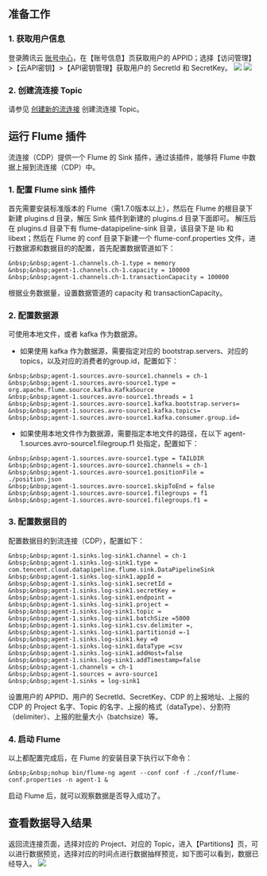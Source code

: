 ## 准备工作
### 1.	获取用户信息
登录腾讯云 [账号中心](https://console.cloud.tencent.com/developer)，在【账号信息】页获取用户的 APPID；选择【访问管理】>【云API密钥】>【API密钥管理】获取用户的 SecretId 和 SecretKey。
![](https://main.qcloudimg.com/raw/e577edac94f63b6afc1218a56b31291c.png)
![](https://main.qcloudimg.com/raw/8703f7da8eb323a76182ed7ea8158d62.png)
 
### 2. 创建流连接 Topic
请参见 [创建新的流连接](https://cloud.tencent.com/document/product/849/17857) 创建流连接 Topic。

## 运行 Flume 插件
流连接（CDP）提供一个 Flume 的 Sink 插件，通过该插件，能够将 Flume 中数据上报到流连接（CDP）中。 

### 1.	配置 Flume sink 插件
首先需要安装标准版本的 Flume（需1.7.0版本以上），然后在 Flume 的根目录下新建 plugins.d 目录，解压 Sink 插件到新建的 plugins.d 目录下面即可。
解压后在 plugins.d 目录下有 flume-datapipeline-sink 目录，该目录下是 lib 和 libext；然后在 Flume 的 conf 目录下新建一个 flume-conf.properties 文件，进行数据源和数据目的的配置，首先配置数据管道如下：
```
&nbsp;&nbsp;agent-1.channels.ch-1.type = memory
&nbsp;&nbsp;agent-1.channels.ch-1.capacity = 100000
&nbsp;&nbsp;agent-1.channels.ch-1.transactionCapacity = 100000
```

根据业务数据量，设置数据管道的 capacity 和 transactionCapacity。

### 2.	配置数据源
可使用本地文件，或者 kafka 作为数据源。
- 如果使用 kafka 作为数据源，需要指定对应的 bootstrap.servers、对应的 topics，以及对应的消费者的group.id，配置如下：
```
&nbsp;&nbsp;agent-1.sources.avro-source1.channels = ch-1
&nbsp;&nbsp;agent-1.sources.avro-source1.type = org.apache.flume.source.kafka.KafkaSource
&nbsp;&nbsp;agent-1.sources.avro-source1.threads = 1
&nbsp;&nbsp;agent-1.sources.avro-source1.kafka.bootstrap.servers=
&nbsp;&nbsp;agent-1.sources.avro-source1.kafka.topics=
&nbsp;&nbsp;agent-1.sources.avro-source1.kafka.consumer.group.id=
```

- 如果使用本地文件作为数据源，需要指定本地文件的路径，在以下 agent-1.sources.avro-source1.filegroup.f1 处指定，配置如下：
```
&nbsp;&nbsp;agent-1.sources.avro-source1.type = TAILDIR
&nbsp;&nbsp;agent-1.sources.avro-source1.channels = ch-1
&nbsp;&nbsp;agent-1.sources.avro-source1.positionFile = ./position.json
&nbsp;&nbsp;agent-1.sources.avro-source1.skipToEnd = false
&nbsp;&nbsp;agent-1.sources.avro-source1.filegroups = f1
&nbsp;&nbsp;agent-1.sources.avro-source1.filegroups.f1 =
```


### 3.	配置数据目的
配置数据目的到流连接（CDP），配置如下：
```
&nbsp;&nbsp;agent-1.sinks.log-sink1.channel = ch-1
&nbsp;&nbsp;agent-1.sinks.log-sink1.type = com.tencent.cloud.datapipeline.flume.sink.DataPipelineSink
&nbsp;&nbsp;agent-1.sinks.log-sink1.appId =
&nbsp;&nbsp;agent-1.sinks.log-sink1.secretId =
&nbsp;&nbsp;agent-1.sinks.log-sink1.secretKey =
&nbsp;&nbsp;agent-1.sinks.log-sink1.endpoint =
&nbsp;&nbsp;agent-1.sinks.log-sink1.project =
&nbsp;&nbsp;agent-1.sinks.log-sink1.topic =
&nbsp;&nbsp;agent-1.sinks.log-sink1.batchSize =5000
&nbsp;&nbsp;agent-1.sinks.log-sink1.csv.delimiter =,
&nbsp;&nbsp;agent-1.sinks.log-sink1.partitionid =-1
&nbsp;&nbsp;agent-1.sinks.log-sink1.key =0
&nbsp;&nbsp;agent-1.sinks.log-sink1.dataType =csv
&nbsp;&nbsp;agent-1.sinks.log-sink1.addHost=false
&nbsp;&nbsp;agent-1.sinks.log-sink1.addTimestamp=false
&nbsp;&nbsp;agent-1.channels = ch-1
&nbsp;&nbsp;agent-1.sources = avro-source1
&nbsp;&nbsp;agent-1.sinks = log-sink1
```

设置用户的 APPID、用户的 SecretId、SecretKey、CDP 的上报地址、上报的 CDP 的 Project 名字、Topic 的名字、上报的格式（dataType）、分割符（delimiter）、上报的批量大小（batchsize）等。

### 4.	启动 Flume
以上都配置完成后，在 Flume 的安装目录下执行以下命令：
```
&nbsp;&nbsp;nohup bin/flume-ng agent --conf conf -f ./conf/flume-conf.properties -n agent-1 &
```
启动 Flume 后，就可以观察数据是否导入成功了。

## 查看数据导入结果
返回流连接页面，选择对应的 Project、对应的 Topic，进入【Partitions】页，可以进行数据预览，选择对应的时间点进行数据抽样预览，如下图可以看到，数据已经导入。
 ![](https://main.qcloudimg.com/raw/22b185a7d47274edae739cc223eba9a6.png)
 

